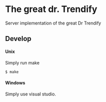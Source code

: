 # The great dr. Trendify
Server implementation of the great Dr Trendify

## Develop
#### Unix
Simply run make

```
$ make
```

#### Windows
Simply use visual studio.